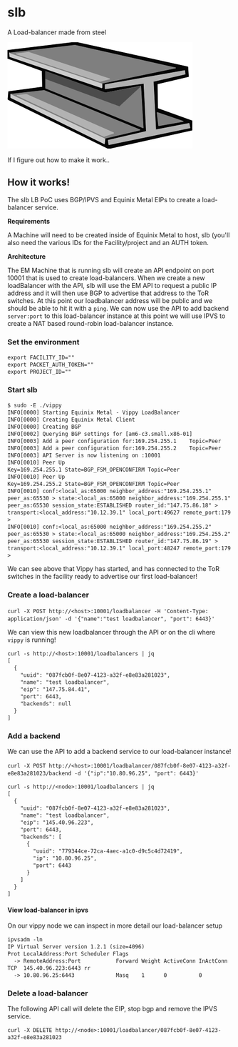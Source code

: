 # slb
A Load-balancer made from steel

![](steel.gif)

If I figure out how to make it work..

## How it works!

The slb LB PoC uses BGP/IPVS and Equinix Metal EIPs to create a load-balancer service.

**Requirements**

A Machine will need to be created inside of Equinix Metal to host, slb (you'll also need the various IDs for the Facility/project and an AUTH token.

**Architecture**

The EM Machine that is running slb will create an API endpoint on port 10001 that is used to create load-balancers. When we create a new loadBalancer with the API, slb will use the EM API to request a public IP address and it will then use BGP to advertise that address to the ToR switches. At this point our loadbalancer address will be public and we should be able to hit it with a `ping`. We can now use the API to add backend `server:port` to this load-balancer instance at this point we will use IPVS to create a NAT based round-robin load-balancer instance. 

### Set the environment

```
export FACILITY_ID=""
export PACKET_AUTH_TOKEN=""
export PROJECT_ID=""
```

### Start slb

```
$ sudo -E ./vippy 
INFO[0000] Starting Equinix Metal - Vippy LoadBalancer  
INFO[0000] Creating Equinix Metal Client                
INFO[0000] Creating BGP                                 
INFO[0002] Querying BGP settings for [am6-c3.small.x86-01] 
INFO[0003] Add a peer configuration for:169.254.255.1    Topic=Peer
INFO[0003] Add a peer configuration for:169.254.255.2    Topic=Peer
INFO[0003] API Server is now listening on :10001        
INFO[0010] Peer Up                                       Key=169.254.255.1 State=BGP_FSM_OPENCONFIRM Topic=Peer
INFO[0010] Peer Up                                       Key=169.254.255.2 State=BGP_FSM_OPENCONFIRM Topic=Peer
INFO[0010] conf:<local_as:65000 neighbor_address:"169.254.255.1" peer_as:65530 > state:<local_as:65000 neighbor_address:"169.254.255.1" peer_as:65530 session_state:ESTABLISHED router_id:"147.75.86.18" > transport:<local_address:"10.12.39.1" local_port:49627 remote_port:179 >  
INFO[0010] conf:<local_as:65000 neighbor_address:"169.254.255.2" peer_as:65530 > state:<local_as:65000 neighbor_address:"169.254.255.2" peer_as:65530 session_state:ESTABLISHED router_id:"147.75.86.19" > transport:<local_address:"10.12.39.1" local_port:48247 remote_port:179 >  
```

We can see above that Vippy has started, and has connected to the ToR switches in the facility ready to advertise our first load-balancer!

### Create a load-balancer

`curl -X POST http://<host>:10001/loadbalancer -H 'Content-Type: application/json' -d '{"name":"test loadbalancer", "port": 6443}'`

We can view this new loadbalancer through the API or on the cli where `vippy` is running!

```
curl -s http://<host>:10001/loadbalancers | jq
[
  {
    "uuid": "087fcb0f-8e07-4123-a32f-e8e83a281023",
    "name": "test loadbalancer",
    "eip": "147.75.84.41",
    "port": 6443,
    "backends": null
  }
]
```

### Add a backend

We can use the API to add a backend service to our load-balancer instance!

`curl -X POST http://<host>:10001/loadbalancer/087fcb0f-8e07-4123-a32f-e8e83a281023/backend -d '{"ip":"10.80.96.25", "port": 6443}'`

```
curl -s http://<node>:10001/loadbalancers | jq
[
  {
    "uuid": "087fcb0f-8e07-4123-a32f-e8e83a281023",
    "name": "test loadbalancer",
    "eip": "145.40.96.223",
    "port": 6443,
    "backends": [
      {
        "uuid": "779344ce-72ca-4aec-a1c0-d9c5c4d72419",
        "ip": "10.80.96.25",
        "port": 6443
      }
    ]
  }
]
```

#### View load-balancer in ipvs

On our vippy node we can inspect in more detail our load-balancer setup

```
ipvsadm -ln
IP Virtual Server version 1.2.1 (size=4096)
Prot LocalAddress:Port Scheduler Flags
  -> RemoteAddress:Port           Forward Weight ActiveConn InActConn
TCP  145.40.96.223:6443 rr
  -> 10.80.96.25:6443             Masq    1      0          0
  ```

### Delete a load-balancer

The following API call will delete the EIP, stop bgp and remove the IPVS service.
```
curl -X DELETE http://<node>:10001/loadbalancer/087fcb0f-8e07-4123-a32f-e8e83a281023
```
